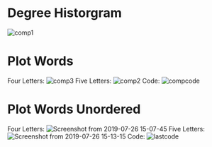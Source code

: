 # Degree Historgram
![comp1](https://user-images.githubusercontent.com/47041789/61975858-4819bb80-afb8-11e9-94fb-a74d1489496b.png)

# Plot Words
Four Letters:
![comp3](https://user-images.githubusercontent.com/47041789/61976034-b199ca00-afb8-11e9-8516-c9ed7fbcab1f.png)
Five Letters:
![comp2](https://user-images.githubusercontent.com/47041789/61976046-bb233200-afb8-11e9-8717-e91e8d224d39.png)
Code:
![compcode](https://user-images.githubusercontent.com/47041789/61976069-c5453080-afb8-11e9-9598-6442975cf9e4.png)

# Plot Words Unordered
Four Letters:
![Screenshot from 2019-07-26 15-07-45](https://user-images.githubusercontent.com/47041789/61976109-e86fe000-afb8-11e9-815d-e931e4466423.png)
Five Letters:
![Screenshot from 2019-07-26 15-13-15](https://user-images.githubusercontent.com/47041789/61976129-f32a7500-afb8-11e9-835d-2dbe9fc42882.png)
Code:
![lastcode](https://user-images.githubusercontent.com/47041789/61976141-faea1980-afb8-11e9-8f1a-d45ae1495e5e.png)




